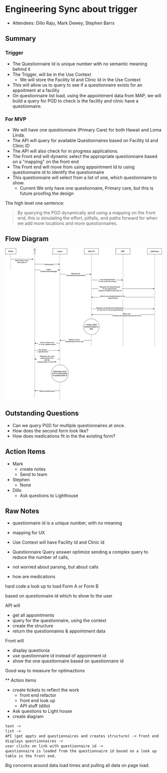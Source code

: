 # Engineering Sync about trigger

- Attendees: Dillo Raju, Mark Dewey, Stephen Barrs

## Summary

### Trigger

- The Questionnaire Id is unique number with no semantic meaning behind it
- The Trigger, will be in the Use Context
  - We will store the Facility Id and Clinic Id in the Use Context
- This will allow us to query to see if a questionnaire exists for an appoitment at a facility
- On questionnaire list load, using the appointment data from MAP, we will build a query for PGD to check is the facility and clinic have a questionnaire.

### For MVP

- We will have one questionnaire (Primary Care) for both Hawaii and Loma Linda.
- The API will query for available Questionnaires based on Facility Id and Clinic ID
- The API will also check for in progress applications.
- The Front end will dynamic select the appropriate questionnaire based on a "mapping" on the front end
- The Front end will move from using appointment Id to using questionnaire id to identify the questionnaire
- This questionnaire will select from a list of one, which questionnaire to show.
  - Current We only have one questionnaire, Primary care, but this is future proofing the design

The high level one sentence:
>By querying the PGD dynamically and using a mapping on the front end, this is simulating the effort, pitfalls, and paths forward for when we add more locations and more questionnaires.

## Flow Diagram

![Flow diagram](../assets/trigger.mvp.fhir.png)

## Outstanding Questions

- Can we query PGD for multiple questionnaires at once.
- How does the second form look like?
- How does medications fit in the the existing form?

## Action Items

- Mark
  - create notes
  - Send to team
- Stephen
  - None
- Dillo
  - Ask questions to Lighthouse

## Raw Notes

- questionnaire id is a unique number, with no meaning

- mapping for UX

- Use Context will have Facility Id and Clinic Id

- Questionnaire Query answer optimize sending a complex query to reduce the number of calls,

- not worried about parsing, but about calls

- how are medications

hard code a look up to load Form A or Form B

based on questionnaire id which to show to the user

API will

- get all appointments
- query for the questionnaire, using the context
- create the structure
- return the questionnaires & appointment data

Front will

- display questionia
- use questionnaire id instead of appoinment id
- show the one quesitonnaire based on questionnaire id

Good way to measure for optimaztions

** Action items

- create tickets to reflect the work
  - front end refactor
  - front end look up
  - API stuff (dillo)
- Ask questions to Light house
- create diagram

``` the flow
text ->
list ->
API (get appts and questionnaires and creates structure) -> front end displays questionnaires ->
user clicks on link with questionnaire id ->
questionnaire is loaded from the questionnaire id based on a look up table in the front end.
```

Big concerns around data load times and pulling all data on page load.
